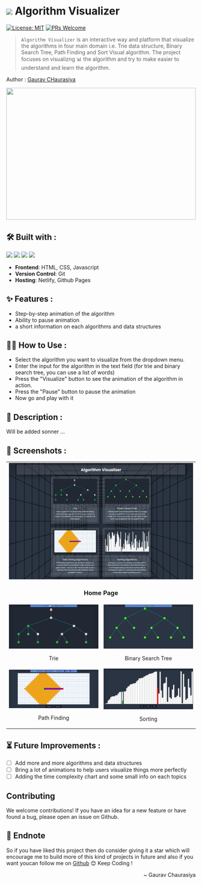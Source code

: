 # <img src="https://media2.giphy.com/media/kkCsb4kKRQOzPPDBGL/giphy.gif?cid=ecf05e4731jqkbjr0mvdngqz6hi78xd0pkrlqhbhqq3webnf&rid=giphy.gif&ct=s" height="40px"> Algorithm Visualizer

[![License: MIT](https://img.shields.io/badge/License-MIT-yellow.svg)](https://opensource.org/licenses/MIT) 
[![PRs Welcome](https://img.shields.io/badge/PRs-welcome-brightgreen.svg)](http://makeapullrequest.com)


>```Algorithm Visualizer``` is an interactive way and platform that visualize the algorithms in four main domain i.e. Trie data structure, Binary Search Tree, Path Finding and Sort Visual algorithm. The project focuses on visualizng 📊 the algorithm and try to make easier to understand and learn the algorithm.

Author : [Gaurav CHaurasiya ](gaurav182005@gmail.com)

<img src="https://media2.giphy.com/media/6wa5vuYvetU1Jibm13/giphy.gif?cid=ecf05e47ot9ej3657scll8evgmu0okov4ehohagfunabol8j&rid=giphy.gif&ct=g" height="350px" width="100%" >

## 🛠️ Built with :
<img src="https://img.shields.io/badge/html5%20-%23E34F26.svg?&style=for-the-badge&logo=html5&logoColor=white"/>  <img src="https://img.shields.io/badge/css3%20-%231572B6.svg?&style=for-the-badge&logo=css3&logoColor=white"/> <img src="https://img.shields.io/badge/javascript%20-%23323330.svg?&style=for-the-badge&logo=javascript&logoColor=%23F7DF1E"/> <img src="https://img.shields.io/badge/netlify%20-%2300C7B7.svg?&style=for-the-badge&logo=netlify&logoColor=white"/> 
- **Frontend**: HTML, CSS, Javascript
- **Version Control**: Git
- **Hosting**: Netlify, Github Pages

## ✨ Features :
- Step-by-step animation of the algorithm
- Ability to pause animation
- a short information on each algorithms and data structures

## 👨‍💻 How to Use :
- Select the algorithm you want to visualize from the dropdown menu.
- Enter the input for the algorithm in the text field (for trie and binary search tree, you can use a list of words)
- Press the "Visualize" button to see the animation of the algorithm in action.
- Press the "Pause" button to pause the animation
- Now go and play with it

## 📒 Description :
Will be added sonner ...


## 📸 Screenshots :
<table>
    <tr>
        <td colspan="2">
            <img src="https://github.com/Sayan-Maity/Algorithm-Visualizer/blob/main/assets/home-page.jpeg"></img>
            <br />
            <h3 align="center">Home Page</h3>
        </td>
    </tr>
    <tr>
        <td width="50%">
            <img src="https://github.com/Sayan-Maity/Algorithm-Visualizer/blob/main/assets/trie-preview.jpg"></img>
            <br />
            <p align="center">Trie </p>
        </td>
        <td width="50%">
            <img src="https://github.com/Sayan-Maity/Algorithm-Visualizer/blob/main/assets/preview2.jpg"></img>
            <br />
            <p align="center">Binary Search Tree</p>
        </td>
    </tr>
    <tr>
        <td width="50%">
            <img src="https://github.com/Sayan-Maity/Algorithm-Visualizer/blob/main/assets/path-preview.jpg"></img>
            <br />
            <p align="center">Path Finding</p></td>
        <td width="50%">
            <img src="https://github.com/Sayan-Maity/Algorithm-Visualizer/blob/main/assets/sorting-preview.jpg"></img>
            <br />
            <p align="center">Sorting</p>
        </td>
    </tr>
</table>


## ⏳ Future Improvements :

- [ ] Add more and more algorithms and data structures 
- [ ] Bring a lot of animations to help users visualize things more perfectly
- [ ] Adding the time complexity chart and some small info on each topics

## Contributing

We welcome contributions! If you have an idea for a new feature or have found a bug, please open an issue on Github. 

## 📝 Endnote
So if you have liked this project then do consider giving it a star which will encourage me to build more of this kind of projects in future and also if you want youcan follow me on [Github](https://github.com/gauravChaurasiya18) 😊
Keep Coding !

<p align="right">~ Gaurav Chaurasiya</p>
